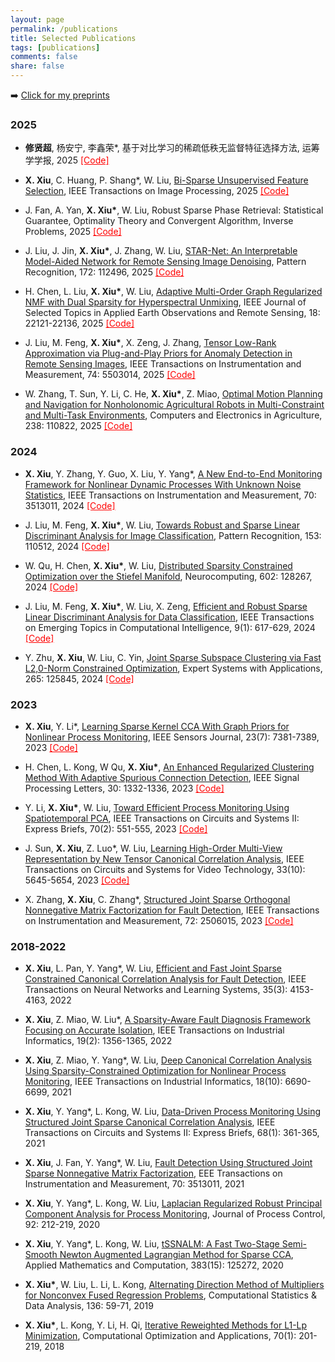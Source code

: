 ```yaml
---
layout: page
permalink: /publications
title: Selected Publications
tags: [publications]
comments: false
share: false
---
```


➡️ <a href="https://arxiv.org/search/?query=xiu%2C+xianchao&searchtype=all&abstracts=show&order=-announced_date_first&size=50" class="textlink" target="_blank"> Click for my preprints </a> 



### 2025

* <b>修贤超</b>, 杨安宁, 李鑫荣*, 基于对比学习的稀疏低秩无监督特征选择方法, 运筹学学报, 2025 <a href="https://github.com/xianchaoxiu/DSCOFS-CL" class="textlink" target="_blank" style="color: red;">[Code]</a>

* <b>X. Xiu</b>, C. Huang, P. Shang*, W. Liu, <a href="https://ieeexplore.ieee.org/document/11207158" class="textlink" target="_blank">Bi-Sparse Unsupervised Feature Selection</a>, IEEE Transactions on Image Processing, 2025 <a href="https://github.com/xianchaoxiu/BSUFS" class="textlink" target="_blank" style="color: red;">[Code]</a>

* J. Fan, A. Yan, <b>X. Xiu*</b>, W. Liu, Robust Sparse Phase Retrieval: Statistical Guarantee, Optimality Theory and Convergent Algorithm, Inverse Problems,  2025 <a href="https://github.com/xianchaoxiu/HPR" class="textlink" target="_blank" style="color: red;">[Code]</a>

* J. Liu, J. Jin, <b>X. Xiu*</b>, J. Zhang, W. Liu, <a href="https://doi.org/10.1016/j.patcog.2025.112496" class="textlink" target="_blank">STAR-Net: An Interpretable Model-Aided Network for Remote Sensing Image Denoising</a>, Pattern Recognition, 172: 112496, 2025 <a href="https://github.com/xianchaoxiu/STAR-Net" class="textlink" target="_blank" style="color: red;">[Code]</a>

* H. Chen, L. Liu, <b>X. Xiu*</b>, W. Liu, <a href="https://doi.org/10.1109/JSTARS.2025.3602505" class="textlink" target="_blank">Adaptive Multi-Order Graph Regularized NMF with Dual Sparsity for Hyperspectral Unmixing</a>, IEEE Journal of Selected Topics in Applied Earth Observations and Remote Sensing, 18: 22121-22136, 2025 <a href="https://github.com/xianchaoxiu/MOGNMF" class="textlink" target="_blank" style="color: red;">[Code]</a>

* J. Liu, M. Feng, <b>X. Xiu*</b>, X. Zeng, J. Zhang, <a href="https://doi.org/10.1109/TIM.2025.3553235" class="textlink" target="_blank">Tensor Low-Rank Approximation via Plug-and-Play Priors for Anomaly Detection in Remote Sensing Images</a>, IEEE Transactions on Instrumentation and Measurement, 74: 5503014, 2025 <a href="https://github.com/xianchaoxiu/PnP-TLRA" class="textlink" target="_blank" style="color: red;">[Code]</a>

* W. Zhang, T. Sun, Y. Li, C. He, <b>X. Xiu*</b>, Z. Miao, <a href="https://doi.org/10.1016/j.compag.2025.110822" class="textlink" target="_blank">Optimal Motion Planning and Navigation for Nonholonomic Agricultural Robots in Multi-Constraint and Multi-Task Environments</a>, Computers and Electronics in Agriculture, 238: 110822, 2025 <a href="https://github.com/xianchaoxiu/MPAR" class="textlink" target="_blank" style="color: red;">[Code]</a>

   
### 2024

* <b>X. Xiu</b>, Y. Zhang, Y. Guo, X. Liu, Y. Yang*, <a href="https://doi.org/10.1109/TIM.2025.3553235" class="textlink" target="_blank">A New End-to-End Monitoring Framework for Nonlinear Dynamic Processes With Unknown Noise Statistics</a>, IEEE Transactions on Instrumentation and Measurement, 70: 3513011, 2024 <a href="https://github.com/xianchaoxiu/DRNN" class="textlink" target="_blank" style="color: red;">[Code]</a>

* J. Liu, M. Feng, <b>X. Xiu*</b>, W. Liu, <a href="https://doi.org/10.1016/j.patcog.2024.110512" class="textlink" target="_blank">Towards Robust and Sparse Linear Discriminant Analysis for Image Classification</a>, Pattern Recognition, 153: 110512, 2024 <a href="https://github.com/EMXlight/RSLDAplus" class="textlink" target="_blank" style="color: red;">[Code]</a>

* W. Qu, H. Chen, <b>X. Xiu*</b>, W. Liu, <a href="https://doi.org/10.1016/j.neucom.2024.128267" class="textlink" target="_blank">Distributed Sparsity Constrained Optimization over the Stiefel Manifold</a>, Neurocomputing, 602: 128267, 2024 <a href="https://github.com/wtqu/DREAM" class="textlink" target="_blank" style="color: red;">[Code]</a>

* J. Liu, M. Feng, <b>X. Xiu*</b>, W. Liu, X. Zeng, <a href="https://doi.org/10.1109/TETCI.2024.3403912" class="textlink" target="_blank">Efficient and Robust Sparse Linear Discriminant Analysis for Data Classification</a>, IEEE Transactions on Emerging Topics in Computational Intelligence, 9(1): 617-629, 2024 <a href="https://github.com/xianchaoxiu/ERSLDA" class="textlink" target="_blank" style="color: red;">[Code]</a>

* Y. Zhu, <b>X. Xiu</b>, W. Liu, C. Yin, <a href="https://doi.org/10.1016/j.eswa.2024.125845" class="textlink" target="_blank">Joint Sparse Subspace Clustering via Fast L2,0-Norm Constrained Optimization</a>, Expert Systems with Applications, 265: 125845, 2024 <a href="https://github.com/zhudafa/JSSC" class="textlink" target="_blank" style="color: red;">[Code]</a>



### 2023

* <b>X. Xiu</b>, Y. Li*, <a href="https://doi.org/10.1109/JSEN.2023.3245832" class="textlink" target="_blank">Learning Sparse Kernel CCA With Graph Priors for Nonlinear Process Monitoring</a>, IEEE Sensors Journal, 23(7): 7381-7389, 2023  <a href="https://github.com/xianchaoxiu/JSKCCA-GL" class="textlink" target="_blank" style="color: red;">[Code]</a>

* H. Chen, L. Kong, W Qu, <b>X. Xiu*</b>, <a href="https://doi.org/10.1109/LSP.2023.3316023" class="textlink" target="_blank">An Enhanced Regularized Clustering Method With Adaptive Spurious Connection Detection</a>, IEEE Signal Processing Letters, 30: 1332-1336, 2023 <a href="https://github.com/xianchaoxiu/ERC" class="textlink" target="_blank" style="color: red;">[Code]</a>

* Y. Li, <b>X. Xiu*</b>, W. Liu, <a href="https://doi.org/10.1109/TCSII.2022.3171205" class="textlink" target="_blank">Toward Efficient Process Monitoring Using Spatiotemporal PCA</a>, IEEE Transactions on Circuits and Systems II: Express Briefs, 70(2): 551-555, 2023  <a href="https://github.com/xianchaoxiu/STPCA" class="textlink" target="_blank" style="color: red;">[Code]</a>

* J. Sun, <b>X. Xiu</b>, Z. Luo*, W. Liu, <a href="https://doi.org/10.1109/TCSVT.2023.3263853" class="textlink" target="_blank">Learning High-Order Multi-View Representation by New Tensor Canonical Correlation Analysis</a>, IEEE Transactions on Circuits and Systems for Video Technology, 33(10): 5645-5654, 2023  <a href="https://github.com/xianchaoxiu/TCCA" class="textlink" target="_blank" style="color: red;">[Code]</a>

* X. Zhang, <b>X. Xiu</b>, C. Zhang*, <a href="https://doi.org/10.1109/TIM.2023.3241990" class="textlink" target="_blank">Structured Joint Sparse Orthogonal Nonnegative Matrix Factorization for Fault Detection</a>, IEEE Transactions on Instrumentation and Measurement, 72: 2506015, 2023  <a href="https://github.com/xianchaoxiu/SJSONMF" class="textlink" target="_blank" style="color: red;">[Code]</a>



### 2018-2022

* <b>X. Xiu</b>, L. Pan, Y. Yang*, W. Liu, <a href="https://doi.org/10.1109/TNNLS.2022.3201881" class="textlink" target="_blank">Efficient and Fast Joint Sparse Constrained Canonical Correlation Analysis for Fault Detection</a>, IEEE Transactions on Neural Networks and Learning Systems, 35(3): 4153-4163, 2022
  
* <b>X. Xiu</b>, Z. Miao, W. Liu*, <a href="https://doi.org/10.1109/TII.2022.3180070" class="textlink" target="_blank">A Sparsity-Aware Fault Diagnosis Framework Focusing on Accurate Isolation</a>, IEEE Transactions on Industrial Informatics, 19(2): 1356-1365, 2022
  
* <b>X. Xiu</b>, Z. Miao, Y. Yang*, W. Liu, <a href="https://doi.org/10.1109/TII.2021.3121770" class="textlink" target="_blank">Deep Canonical Correlation Analysis Using Sparsity-Constrained Optimization for Nonlinear Process Monitoring</a>, IEEE Transactions on Industrial Informatics, 18(10): 6690-6699, 2021
  
* <b>X. Xiu</b>, Y. Yang*, L. Kong, W. Liu, <a href="https://doi.org/10.1109/TCSII.2020.2988054" class="textlink" target="_blank">Data-Driven Process Monitoring Using Structured Joint Sparse Canonical Correlation Analysis</a>, IEEE Transactions on Circuits and Systems II: Express Briefs, 68(1): 361-365, 2021

* <b>X. Xiu</b>, J. Fan, Y. Yang*, W. Liu, <a href="https://doi.org/10.1109/TIM.2021.3067218" class="textlink" target="_blank">Fault Detection Using Structured Joint Sparse Nonnegative Matrix Factorization</a>, EEE Transactions on Instrumentation and Measurement, 70: 3513011, 2021

* <b>X. Xiu</b>, Y. Yang*, L. Kong, W. Liu, <a href="https://doi.org/10.1016/j.jprocont.2020.06.011" class="textlink" target="_blank">Laplacian Regularized Robust Principal Component Analysis for Process Monitoring</a>, Journal of Process Control, 92: 212-219, 2020
  
* <b>X. Xiu</b>, Y. Yang*, L. Kong, W. Liu, <a href="https://doi.org/10.1016/j.amc.2020.125272" class="textlink" target="_blank">tSSNALM: A Fast Two-Stage Semi-Smooth Newton Augmented Lagrangian Method for Sparse CCA</a>, Applied Mathematics and Computation, 383(15): 125272, 2020
  
* <b>X. Xiu*</b>, W. Liu, L. Li, L. Kong, <a href="https://doi.org/10.1016/j.csda.2019.01.002" class="textlink" target="_blank">Alternating Direction Method of Multipliers for Nonconvex Fused Regression Problems</a>, Computational Statistics & Data Analysis, 136: 59-71, 2019
  
* <b>X. Xiu*</b>, L. Kong, Y. Li, H. Qi, <a href="https://doi.org/10.1007/s10589-017-9977-7" class="textlink" target="_blank">Iterative Reweighted Methods for L1-Lp Minimization</a>, Computational Optimization and Applications, 70(1): 201-219, 2018
